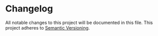# Changelog
All notable changes to this project will be documented in this file.
This project adheres to [Semantic Versioning](http://semver.org/spec/v2.0.0.html).